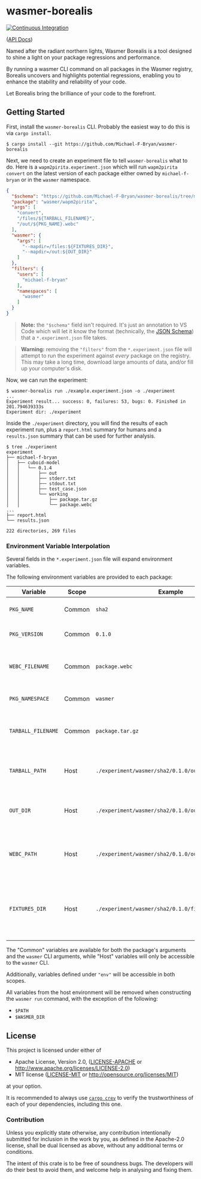 # wasmer-borealis

[![Continuous Integration](https://github.com/Michael-F-Bryan/wasmer-borealis/actions/workflows/ci.yml/badge.svg)](https://github.com/Michael-F-Bryan/wasmer-borealis/actions/workflows/ci.yml)

([API Docs][api-docs])

Named after the radiant northern lights, Wasmer Borealis is a tool designed to
shine a light on your package regressions and performance.

By running a wasmer CLI command on all packages in the Wasmer registry, Borealis
uncovers and highlights potential regressions, enabling you to enhance the
stability and reliability of your code.

Let Borealis bring the brilliance of your code to the forefront.

## Getting Started

First, install the `wasmer-borealis` CLI. Probably the easiest way to do this
is via `cargo install`.

```console
$ cargo install --git https://github.com/Michael-F-Bryan/wasmer-borealis
```

Next, we need to create an experiment file to tell `wasmer-borealis` what to do.
Here is a `wapm2pirita.experiment.json` which will run `wapm2pirita convert` on
the latest version of each package either owned by `michael-f-bryan` or in
the `wasmer` namespace.

```json
{
  "$schema": "https://github.com/Michael-F-Bryan/wasmer-borealis/tree/main/experiment.schema.json",
  "package": "wasmer/wapm2pirita",
  "args": [
    "convert",
    "/files/${TARBALL_FILENAME}",
    "/out/${PKG_NAME}.webc"
  ],
  "wasmer": {
    "args": [
      "--mapdir=/files:${FIXTURES_DIR}",
      "--mapdir=/out:${OUT_DIR}"
    ]
  },
  "filters": {
    "users": [
      "michael-f-bryan"
    ],
    "namespaces": [
      "wasmer"
    ]
  }
}
```

> **Note:** the `"$schema"` field isn't required. It's just an annotation to VS
> Code which will let it know the format (technically, the [JSON Schema][schema])
> that a `*.experiment.json` file takes.

> **Warning:** removing the `"filters"` from the `*.experiment.json` file will
> attempt to run the experiment against *every* package on the registry. This
> may take a long time, download large amounts of data, and/or fill up your
> computer's disk.


Now, we can run the experiment:

```console
$ wasmer-borealis run ./example.experiment.json -o ./experiment
...
Experiment result... success: 0, failures: 53, bugs: 0. Finished in 201.794639333s
Experiment dir: ./experiment
```

Inside the `./experiment` directory, you will find the results of each experiment
run, plus a `report.html` summary for humans and a `results.json` summary that
can be used for further analysis.

```
$ tree ./experiment
experiment
├── michael-f-bryan
│   ├── cuboid-model
│   │   └── 0.1.4
│   │       ├── out
│   │       ├── stderr.txt
│   │       ├── stdout.txt
│   │       ├── test_case.json
│   │       └── working
│   │           ├── package.tar.gz
│   │           └── package.webc
...
├── report.html
└── results.json

222 directories, 269 files
```

### Environment Variable Interpolation

Several fields in the `*.experiment.json` file will expand environment variables.

The following environment variables are provided to each package:

| Variable           | Scope  | Example                                             | Description                                                             |
| ------------------ | ------ | --------------------------------------------------- | ----------------------------------------------------------------------- |
| `PKG_NAME`         | Common | `sha2`                                              | The package name                                                        |
| `PKG_VERSION`      | Common | `0.1.0`                                             | The package version                                                     |
| `WEBC_FILENAME`    | Common | `package.webc`                                      | The filename for the `*.webc` file, if available                        |
| `PKG_NAMESPACE`    | Common | `wasmer`                                            | The owner of the package                                                |
| `TARBALL_FILENAME` | Common | `package.tar.gz`                                    | The filename for the package's `*.tar.gz` file                          |
| `TARBALL_PATH`     | Host   | `./experiment/wasmer/sha2/0.1.0/out/package.tar.gz` | The absolute path for the `*.tar.gz` file on disk                       |
| `OUT_DIR`          | Host   | `./experiment/wasmer/sha2/0.1.0/out`                | A directory that any results should be saved to                         |
| `WEBC_PATH`        | Host   | `./experiment/wasmer/sha2/0.1.0/out/package.webc`   | The absolute path for the package's `*.webc` on the host                |
| `FIXTURES_DIR`     | Host   | `./experiment/wasmer/sha2/0.1.0/fixtures`           | The directory containing all package files downloaded from the registry |

The "Common" variables are available for both the package's arguments and the
`wasmer` CLI arguments, while "Host" variables will only be accessible to the
`wasmer` CLI.

Additionally, variables defined under `"env"` will be accessible in both scopes.

All variables from the host environment will be removed when constructing the
`wasmer run` command, with the exception of the following:

- `$PATH`
- `$WASMER_DIR`

## License

This project is licensed under either of

- Apache License, Version 2.0, ([LICENSE-APACHE](./LICENSE-APACHE.md) or
  <http://www.apache.org/licenses/LICENSE-2.0>)
- MIT license ([LICENSE-MIT](./LICENSE-MIT.md) or
   <http://opensource.org/licenses/MIT>)

at your option.

It is recommended to always use [`cargo crev`][crev] to verify the
trustworthiness of each of your dependencies, including this one.

### Contribution

Unless you explicitly state otherwise, any contribution intentionally
submitted for inclusion in the work by you, as defined in the Apache-2.0
license, shall be dual licensed as above, without any additional terms or
conditions.

The intent of this crate is to be free of soundness bugs. The developers will
do their best to avoid them, and welcome help in analysing and fixing them.

[api-docs]: https://michael-f-bryan.github.io/wasmer-borealis
[crev]: https://github.com/crev-dev/cargo-crev
[schema]: https://json-schema.org/
